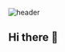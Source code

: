 ![header](https://capsule-render.vercel.app/api?type=venom&color=0:373b44,100:4286f48&height=400&section=header&text=SeungHyes's%20GitHub)
## Hi there 👋


<!--
**SeungHye-Ju/SeungHye-Ju** is a ✨ _special_ ✨ repository because its `README.md` (this file) appears on your GitHub profile.

Here are some ideas to get you started:

- 🔭 I’m currently working on ...
- 🌱 I’m currently learning ...
- 👯 I’m looking to collaborate on ...
- 🤔 I’m looking for help with ...
- 💬 Ask me about ...
- 📫 How to reach me: ...
- 😄 Pronouns: ...
- ⚡ Fun fact: ...
-->
